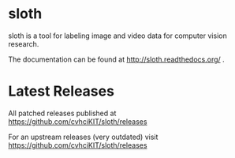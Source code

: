 sloth
=====

sloth is a tool for labeling image and video data for computer vision research.

The documentation can be found at http://sloth.readthedocs.org/ .

Latest Releases
===============

All patched releases published at https://github.com/cvhciKIT/sloth/releases

For an upstream releases (very outdated) visit https://github.com/cvhciKIT/sloth/releases
